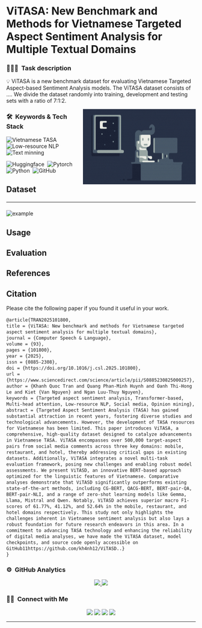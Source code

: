 # ViTASA: New Benchmark and Methods for Vietnamese Targeted Aspect Sentiment Analysis for Multiple Textual Domains

<!-- Table of Contents
=================

  * [General Introduction](#General)
    * [Data Example](#openstack)
    * [Usage](#Usage)
    * Citation -->

### 👨🏻‍💻 &nbsp;Task description <a name="General"/>

💡 ViTASA is a new benchmark dataset for evaluating Vietnamese Targeted Aspect-based Sentiment Analysis models. The ViTASA dataset consists of .... We divide the dataset randomly into training, development and testing sets with a ratio of 7:1:2.

<img alt="Night Coding" src="https://raw.githubusercontent.com/AVS1508/AVS1508/master/assets/Night-Coding.gif" align="right" width="300" height="200"/>

### 🛠 &nbsp;Keywords & Tech Stack

![Vietnamese TASA](https://img.shields.io/badge/%20-Vietnamese%20TASA-05122A?logo=TASA)&nbsp;
![Low-resource NLP](https://img.shields.io/badge/-Lowresource%20NLP-05122A?style=flat&logo=https://raw.githubusercontent.com/stevenrskelton/flag-icon/master/png/16/country-4x3/vn.png![image](https://user-images.githubusercontent.com/62872625/206336153-971a9c9d-34fb-42bb-ba4d-a64f2e5cd06c.png)
)&nbsp;
![Text minning](https://img.shields.io/badge/-Text%20minning-05122A?style=flat&logo=Vietnam)

![Huggingface](https://img.shields.io/badge/🤗-Huggingface-05122A)&nbsp;
![Pytorch](https://img.shields.io/badge/-Pytorch-05122A?style=flat&logo=pytorch)&nbsp;
![Python](https://img.shields.io/badge/-Python-05122A?style=flat&logo=python)&nbsp;
![GitHub](https://img.shields.io/badge/-GitHub-05122A?style=flat&logo=github)&nbsp;

## Dataset <hr/>
![example](https://user-images.githubusercontent.com/62872625/205845803-972a5f17-f558-43cb-bfb6-5df5a7279c0b.png)

## Usage <a name="Usage"/>

## Evaluation

## References 

## Citation
Please cite the following paper if you found it useful in your work.
```
@article{TRAN2025101800,
title = {ViTASA: New benchmark and methods for Vietnamese targeted aspect sentiment analysis for multiple textual domains},
journal = {Computer Speech & Language},
volume = {93},
pages = {101800},
year = {2025},
issn = {0885-2308},
doi = {https://doi.org/10.1016/j.csl.2025.101800},
url = {https://www.sciencedirect.com/science/article/pii/S0885230825000257},
author = {Khanh Quoc Tran and Quang Phan-Minh Huynh and Oanh Thi-Hong Le and Kiet {Van Nguyen} and Ngan Luu-Thuy Nguyen},
keywords = {Targeted aspect sentiment analysis, Transformer-based, Multi-head attention, Low-resource NLP, Social media, Opinion mining},
abstract = {Targeted Aspect Sentiment Analysis (TASA) has gained substantial attraction in recent years, fostering diverse studies and technological advancements. However, the development of TASA resources for Vietnamese has been limited. This paper introduces ViTASA, a comprehensive, high-quality dataset designed to catalyze advancements in Vietnamese TASA. ViTASA encompasses over 500,000 target-aspect pairs from social media comments across three key domains: mobile, restaurant, and hotel, thereby addressing critical gaps in existing datasets. Additionally, ViTASA integrates a novel multi-task evaluation framework, posing new challenges and enabling robust model assessments. We present ViTASD, an innovative BERT-based approach optimized for the linguistic features of Vietnamese. Comparative analyses demonstrate that ViTASD significantly outperforms existing state-of-the-art methods, including CG-BERT, QACG-BERT, BERT-pair-QA, BERT-pair-NLI, and a range of zero-shot learning models like Gemma, Llama, Mistral and Qwen. Notably, ViTASD achieves superior macro F1-scores of 61.77%, 41.12%, and 52.64% in the mobile, restaurant, and hotel domains respectively. This study not only highlights the challenges inherent in Vietnamese sentiment analysis but also lays a robust foundation for future research endeavors in this area. In a commitment to advancing TASA technology and enhancing the reliability of digital media analyses, we have made the ViTASA dataset, model checkpoints, and source code openly accessible on GitHub11https://github.com/kh4nh12/ViTASD..}
}
```

### ⚙️ &nbsp;GitHub Analytics

<p align="center">
<a href="https://github.com/AVS1508">
  <img height="180em" src="https://github-readme-stats-eight-theta.vercel.app/api?username=kh4nh12&show_icons=true&theme=algolia&include_all_commits=true&count_private=true"/>
  <img height="180em" src="https://github-readme-stats-eight-theta.vercel.app/api/top-langs/?username=kh4nh12&layout=compact&langs_count=8&theme=algolia"/>
</a>
</p>

### 🤝🏻 &nbsp;Connect with Me

<p align="center">
<a href="https://www.adityavsingh.com"><img src="https://img.shields.io/badge/-khanhtq.com-3423A6?style=flat&logo=Google-Chrome&logoColor=white"/></a>
<a href="https://www.linkedin.com/in/kh4nh12/"><img src="https://img.shields.io/badge/-Khanh%20Quoc%20Tran-0077B5?style=flat&logo=Linkedin&logoColor=white"/></a>
<a href="mailto:khanhtq@uit.edu.vn"><img src="https://img.shields.io/badge/-khanhtq@uit.edu.vn-D14836?style=flat&logo=Gmail&logoColor=white"/></a>
<a href="https://www.facebook.com/khanhos0412/"><img src="https://img.shields.io/badge/-Khanh Quoc Tran-1877F2?style=flat&logo=Facebook&logoColor=white"/></a>
<!-- <a href="https://www.pinterest.ca/AVS1508"><img src="https://img.shields.io/badge/-@AVS1508-BD081C?style=flat&logo=Pinterest&logoColor=white"/></a> -->
<!-- <a href="https://www.behance.net/AVS1508"><img src="https://img.shields.io/badge/-@AVS1508-1769FF?style=flat&logo=Behance&logoColor=white"/></a> -->
</p>

-----
